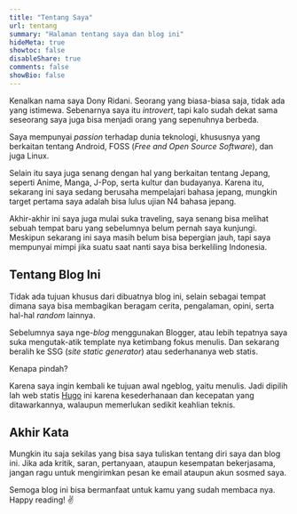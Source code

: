 ```yaml
---
title: "Tentang Saya"
url: tentang
summary: "Halaman tentang saya dan blog ini"
hideMeta: true
showtoc: false
disableShare: true
comments: false
showBio: false
---
```


Kenalkan nama saya Dony Ridani. Seorang yang biasa-biasa saja, tidak ada yang istimewa. Sebenarnya saya itu *introvert*, tapi kalo sudah dekat sama seseorang saya juga bisa menjadi orang yang sepenuhnya berbeda.

Saya mempunyai *passion* terhadap dunia teknologi, khususnya yang berkaitan tentang Android, FOSS (*Free and Open Source Software*), dan juga Linux.

Selain itu saya juga senang dengan hal yang berkaitan tentang Jepang, seperti Anime, Manga, J-Pop, serta kultur dan budayanya. Karena itu, sekarang ini saya sedang berusaha mempelajari bahasa jepang, mungkin target pertama saya adalah bisa lulus ujian N4 bahasa jepang.

Akhir-akhir ini saya juga mulai suka traveling, saya senang bisa melihat sebuah tempat baru yang sebelumnya belum pernah saya kunjungi. Meskipun sekarang ini saya masih belum bisa bepergian jauh, tapi saya mempunyai mimpi jika suatu saat nanti saya bisa berkeliling Indonesia.

## Tentang Blog Ini

Tidak ada tujuan khusus dari dibuatnya blog ini, selain sebagai tempat dimana saya bisa membagikan beragam cerita, pengalaman, opini, serta hal-hal *random* lainnya.

Sebelumnya saya nge-*blog* menggunakan Blogger, atau lebih tepatnya saya suka mengutak-atik template nya ketimbang fokus menulis. Dan sekarang beralih ke SSG (*site static generator*) atau sederhananya web statis.

Kenapa pindah?

Karena saya ingin kembali ke tujuan awal ngeblog, yaitu menulis. Jadi dipilih lah web statis [Hugo](https://gohugo.io/) ini karena kesederhanaan dan kecepatan yang ditawarkannya, walaupun memerlukan sedikit keahlian teknis.

## Akhir Kata

Mungkin itu saja sekilas yang bisa saya tuliskan tentang diri saya dan blog ini. Jika ada kritik, saran, pertanyaan, ataupun kesempatan bekerjasama, jangan ragu untuk mengirimkan pesan ke email ataupun akun sosmed saya.

Semoga blog ini bisa bermanfaat untuk kamu yang sudah membaca nya. Happy reading! ✌️